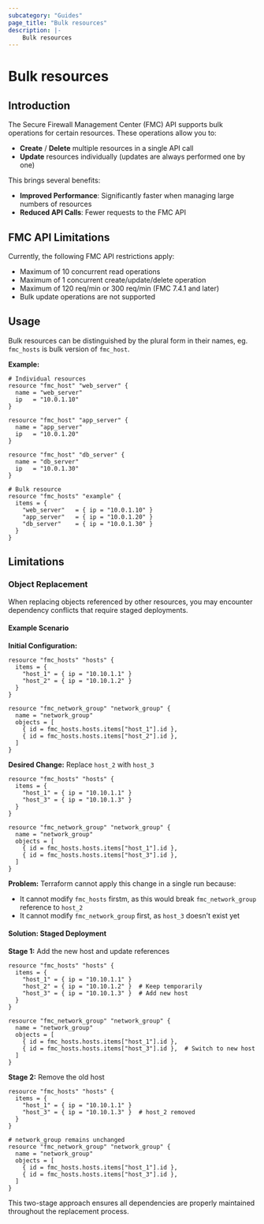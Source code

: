 ```yaml
---
subcategory: "Guides"
page_title: "Bulk resources"
description: |-
    Bulk resources
---
```


# Bulk resources

## Introduction

The Secure Firewall Management Center (FMC) API supports bulk operations for certain resources. These operations allow you to:

- **Create** / **Delete** multiple resources in a single API call
- **Update** resources individually (updates are always performed one by one)

This brings several benefits:

- **Improved Performance**: Significantly faster when managing large numbers of resources
- **Reduced API Calls**: Fewer requests to the FMC API

## FMC API Limitations

Currently, the following FMC API restrictions apply:
- Maximum of 10 concurrent read operations
- Maximum of 1 concurrent create/update/delete operation
- Maximum of 120 req/min or 300 req/min (FMC 7.4.1 and later)
- Bulk update operations are not supported

## Usage
Bulk resources can be distinguished by the plural form in their names, eg. `fmc_hosts` is bulk version of `fmc_host`.

**Example:**
```hcl
# Individual resources
resource "fmc_host" "web_server" {
  name = "web_server"
  ip   = "10.0.1.10"
}

resource "fmc_host" "app_server" {
  name = "app_server"
  ip   = "10.0.1.20"
}

resource "fmc_host" "db_server" {
  name = "db_server"
  ip   = "10.0.1.30"
}

# Bulk resource
resource "fmc_hosts" "example" {
  items = {
    "web_server"   = { ip = "10.0.1.10" }
    "app_server"   = { ip = "10.0.1.20" }
    "db_server"    = { ip = "10.0.1.30" }
  }
}
```

## Limitations

### Object Replacement

When replacing objects referenced by other resources, you may encounter dependency conflicts that require staged deployments.

#### Example Scenario

**Initial Configuration:**
```hcl
resource "fmc_hosts" "hosts" {
  items = {
    "host_1" = { ip = "10.10.1.1" }
    "host_2" = { ip = "10.10.1.2" }
  }
}

resource "fmc_network_group" "network_group" {
  name = "network_group"
  objects = [
    { id = fmc_hosts.hosts.items["host_1"].id },
    { id = fmc_hosts.hosts.items["host_2"].id },
  ]
}
```

**Desired Change:** Replace `host_2` with `host_3`

```hcl
resource "fmc_hosts" "hosts" {
  items = {
    "host_1" = { ip = "10.10.1.1" }
    "host_3" = { ip = "10.10.1.3" }
  }
}

resource "fmc_network_group" "network_group" {
  name = "network_group"
  objects = [
    { id = fmc_hosts.hosts.items["host_1"].id },
    { id = fmc_hosts.hosts.items["host_3"].id },
  ]
}
```

**Problem:** Terraform cannot apply this change in a single run because:
- It cannot modify `fmc_hosts` firstm, as this would break `fmc_network_group` reference to `host_2`
- It cannot modify `fmc_network_group` first, as `host_3` doesn't exist yet

#### Solution: Staged Deployment

**Stage 1:** Add the new host and update references
```hcl
resource "fmc_hosts" "hosts" {
  items = {
    "host_1" = { ip = "10.10.1.1" }
    "host_2" = { ip = "10.10.1.2" }  # Keep temporarily
    "host_3" = { ip = "10.10.1.3" }  # Add new host
  }
}

resource "fmc_network_group" "network_group" {
  name = "network_group"
  objects = [
    { id = fmc_hosts.hosts.items["host_1"].id },
    { id = fmc_hosts.hosts.items["host_3"].id },  # Switch to new host
  ]
}
```

**Stage 2:** Remove the old host
```hcl
resource "fmc_hosts" "hosts" {
  items = {
    "host_1" = { ip = "10.10.1.1" }
    "host_3" = { ip = "10.10.1.3" }  # host_2 removed
  }
}

# network_group remains unchanged
resource "fmc_network_group" "network_group" {
  name = "network_group"
  objects = [
    { id = fmc_hosts.hosts.items["host_1"].id },
    { id = fmc_hosts.hosts.items["host_3"].id },
  ]
}
```

This two-stage approach ensures all dependencies are properly maintained throughout the replacement process.
